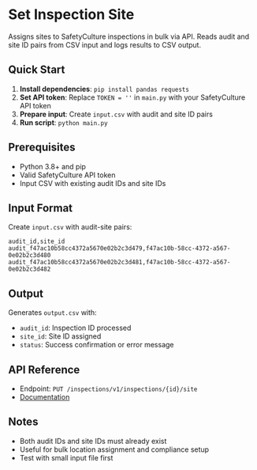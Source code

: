 # Set Inspection Site

Assigns sites to SafetyCulture inspections in bulk via API. Reads audit and site ID pairs from CSV input and logs results to CSV output.

## Quick Start

1. **Install dependencies**: `pip install pandas requests`
2. **Set API token**: Replace `TOKEN = ''` in `main.py` with your SafetyCulture API token
3. **Prepare input**: Create `input.csv` with audit and site ID pairs
4. **Run script**: `python main.py`

## Prerequisites

- Python 3.8+ and pip
- Valid SafetyCulture API token
- Input CSV with existing audit IDs and site IDs

## Input Format

Create `input.csv` with audit-site pairs:
```csv
audit_id,site_id
audit_f47ac10b58cc4372a5670e02b2c3d479,f47ac10b-58cc-4372-a567-0e02b2c3d480
audit_f47ac10b58cc4372a5670e02b2c3d481,f47ac10b-58cc-4372-a567-0e02b2c3d482
```

## Output

Generates `output.csv` with:
- `audit_id`: Inspection ID processed
- `site_id`: Site ID assigned
- `status`: Success confirmation or error message

## API Reference

- Endpoint: `PUT /inspections/v1/inspections/{id}/site`
- [Documentation](https://developer.safetyculture.com/reference/inspectionsservice_setinspectionsite)

## Notes

- Both audit IDs and site IDs must already exist
- Useful for bulk location assignment and compliance setup
- Test with small input file first